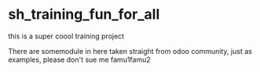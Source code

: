 # sh_training_fun_for_all
this is a super coool training project 

There are somemodule in here taken straight from odoo community, just as examples, please don't sue me
famu1famu2
